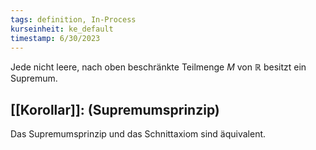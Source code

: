 ```yaml
---
tags: definition, In-Process
kurseinheit: ke_default
timestamp: 6/30/2023
---
```

Jede nicht leere, nach oben beschränkte Teilmenge $M$ von $\mathbb{R}$ besitzt ein Supremum.

## [[Korollar]]: (Supremumsprinzip)
Das Supremumsprinzip und das Schnittaxiom sind äquivalent.